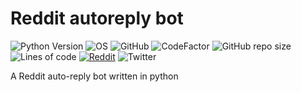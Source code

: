 # Reddit autoreply bot
![Python Version](https://img.shields.io/badge/python-3.x-blue?style=flat&logo=python)
![OS](https://img.shields.io/badge/OS-GNU%2FLinux-red?style=flat&logo=linux)
![GitHub](https://img.shields.io/github/license/rlyonheart/reddit.autoreply.bot?style=flat)
![CodeFactor](https://www.codefactor.io/repository/github/rlyonheart/reddit.autoreply.bot/badge)
![GitHub repo size](https://img.shields.io/github/repo-size/rlyonheart/reddit.autoreply.bot)
![Lines of code](https://img.shields.io/tokei/lines/github/rlyonheart/reddit.autoreply.bot)
<a href="https://www.reddit.com/u/rly0nheart/"><img  alt="Reddit" src="https://img.shields.io/badge/Reddit-u/rly0nheart-orange?style=flat&logo=reddit"></a>
![Twitter](https://img.shields.io/twitter/follow/rly0nheart?&style=flat&logo=twitter)


A Reddit auto-reply bot written in python


